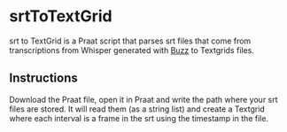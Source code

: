 # srtToTextGrid
srt to TextGrid is a Praat script that parses srt files that come from transcriptions from Whisper generated with [Buzz](https://github.com/chidiwilliams/buzz) to Textgrids files.

## Instructions
Download the Praat file, open it in Praat and write the path where your srt files are stored. It will read them (as a string list) and create a Textgrid where each interval is a frame in the srt using the timestamp in the file.
